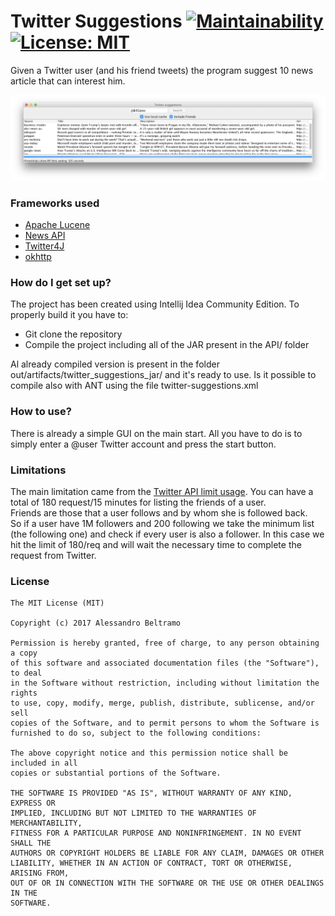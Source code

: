 Twitter Suggestions   [![Maintainability](https://api.codeclimate.com/v1/badges/c35a66928b9a5613b3f5/maintainability)](https://codeclimate.com/github/ABeltramo/TwitterSuggestions/maintainability)[![License: MIT](https://img.shields.io/badge/License-MIT-lightgrey.svg)](https://opensource.org/licenses/MIT)
========== 
Given a Twitter user (and his friend tweets) the program suggest 10 news article that can interest him.

<p align="center">
    <img src="screenshot_GUI.png">
</p>

### Frameworks used ###

* [Apache Lucene](https://lucene.apache.org/core/)
* [News API](https://newsapi.org/)
* [Twitter4J](http://twitter4j.org/en/index.html) 
* [okhttp](https://github.com/square/okhttp)

### How do I get set up? ###

The project has been created using Intellij Idea Community Edition. To properly build it you have to:

* Git clone the repository
* Compile the project including all of the JAR present in the API/ folder
  
Al already compiled version is present in the folder out/artifacts/twitter_suggestions_jar/ and it's ready to use.
Is it possible to compile also with ANT using the file twitter-suggestions.xml

### How to use? ###

There is already a simple GUI on the main start. All you have to do is to simply enter a @user Twitter account and press the start button.

### Limitations ###

The main limitation came from the [Twitter API limit usage](https://dev.twitter.com/rest/public/rate-limiting). You can have a total of 180 request/15 minutes for listing the friends of a user.  
Friends are those that a user follows and by whom she is followed back.  
So if a user have 1M followers and 200 following we take the minimum list (the following one) and check if every user is also a follower. In this case we hit the limit of 180/req and will wait the necessary time to complete the request from Twitter.  

### License ###

	The MIT License (MIT)

	Copyright (c) 2017 Alessandro Beltramo

	Permission is hereby granted, free of charge, to any person obtaining a copy
	of this software and associated documentation files (the "Software"), to deal
	in the Software without restriction, including without limitation the rights
	to use, copy, modify, merge, publish, distribute, sublicense, and/or sell
	copies of the Software, and to permit persons to whom the Software is
	furnished to do so, subject to the following conditions:

	The above copyright notice and this permission notice shall be included in all
	copies or substantial portions of the Software.

	THE SOFTWARE IS PROVIDED "AS IS", WITHOUT WARRANTY OF ANY KIND, EXPRESS OR
	IMPLIED, INCLUDING BUT NOT LIMITED TO THE WARRANTIES OF MERCHANTABILITY,
	FITNESS FOR A PARTICULAR PURPOSE AND NONINFRINGEMENT. IN NO EVENT SHALL THE
	AUTHORS OR COPYRIGHT HOLDERS BE LIABLE FOR ANY CLAIM, DAMAGES OR OTHER
	LIABILITY, WHETHER IN AN ACTION OF CONTRACT, TORT OR OTHERWISE, ARISING FROM,
	OUT OF OR IN CONNECTION WITH THE SOFTWARE OR THE USE OR OTHER DEALINGS IN THE
	SOFTWARE.
